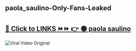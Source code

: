 
 ## paola_saulino-Only-Fans-Leaked

# <h2><a href="https://clipsfans.com/paola_saulino&ref=git">🔗 Click to LINKS ⏩⏩ 👉 🟢 paola saulino </a></h2>

<a href="https://clipsfans.com/paola_saulino&ref=git" rel="nofollow" data-target="animated-image.originalLink"><img src="https://i.ibb.co.com/xMMVF88/686577567.gif" alt="Viral Video Original" style="max-width: 100%; display: inline-block;" data-target="animated-image.originalImage"></a>
